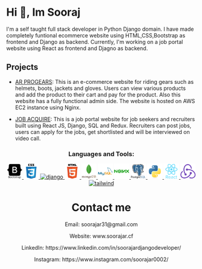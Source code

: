 



<h1 align="left"> Hi 👋, Im Sooraj</h1>

I'm a self taught full stack developer in Python Django domain. I have made completely funtional ecommerce website using HTML,CSS,Bootstrap as frontend and Django as backend. Currently, I'm working on a job portal website using React as frontend and Djagno as backend. 

## Projects

- [AR PROGEARS](https://github.com/soorajar0002/ARPROGEARS_ECOM):  This is an e-commerce website for riding gears such as
helmets, boots, jackets and gloves. Users can view
various products and add the product to their cart and pay
for the product. Also this website has a fully functional
admin side. The website is hosted on AWS EC2 instance
using Nginx.


- [JOB ACQUIRE](https://github.com/soorajar0002/JobAcquire_Django-React_Project): This is a job portal website for job seekers and recruiters
built using React JS, Django, SQL and Redux. Recruiters
can post jobs, users can apply for the jobs, get shortlisted
and will be interviewed on video call.

<h3 align="center">Languages and Tools:</h3>
<p align="center"> <a href="https://getbootstrap.com" target="_blank" rel="noreferrer"> <img src="https://raw.githubusercontent.com/devicons/devicon/master/icons/bootstrap/bootstrap-plain-wordmark.svg" alt="bootstrap" width="40" height="40"/> </a> <a href="https://www.w3schools.com/css/" target="_blank" rel="noreferrer"> <img src="https://raw.githubusercontent.com/devicons/devicon/master/icons/css3/css3-original-wordmark.svg" alt="css3" width="40" height="40"/> </a> <a href="https://www.djangoproject.com/" target="_blank" rel="noreferrer"> <img src="https://cdn.worldvectorlogo.com/logos/django.svg" alt="django" width="40" height="40"/> </a> <a href="https://www.w3.org/html/" target="_blank" rel="noreferrer"> <img src="https://raw.githubusercontent.com/devicons/devicon/master/icons/html5/html5-original-wordmark.svg" alt="html5" width="40" height="40"/> </a> <a href="https://www.mongodb.com/" target="_blank" rel="noreferrer"> <img src="https://raw.githubusercontent.com/devicons/devicon/master/icons/mongodb/mongodb-original-wordmark.svg" alt="mongodb" width="40" height="40"/> </a> <a href="https://www.mysql.com/" target="_blank" rel="noreferrer"> <img src="https://raw.githubusercontent.com/devicons/devicon/master/icons/mysql/mysql-original-wordmark.svg" alt="mysql" width="40" height="40"/> </a> <a href="https://www.nginx.com" target="_blank" rel="noreferrer"> <img src="https://raw.githubusercontent.com/devicons/devicon/master/icons/nginx/nginx-original.svg" alt="nginx" width="40" height="40"/> </a> <a href="https://www.postgresql.org" target="_blank" rel="noreferrer"> <img src="https://raw.githubusercontent.com/devicons/devicon/master/icons/postgresql/postgresql-original-wordmark.svg" alt="postgresql" width="40" height="40"/> </a> <a href="https://www.python.org" target="_blank" rel="noreferrer"> <img src="https://raw.githubusercontent.com/devicons/devicon/master/icons/python/python-original.svg" alt="python" width="40" height="40"/> </a> <a href="https://reactjs.org/" target="_blank" rel="noreferrer"> <img src="https://raw.githubusercontent.com/devicons/devicon/master/icons/react/react-original-wordmark.svg" alt="react" width="40" height="40"/> </a> <a href="https://redux.js.org" target="_blank" rel="noreferrer"> <img src="https://raw.githubusercontent.com/devicons/devicon/master/icons/redux/redux-original.svg" alt="redux" width="40" height="40"/> </a> <a href="https://tailwindcss.com/" target="_blank" rel="noreferrer"> <img src="https://www.vectorlogo.zone/logos/tailwindcss/tailwindcss-icon.svg" alt="tailwind" width="40" height="40"/> </a> </p>

## <h1 align="center"> Contact me </h1>

<p align="center">Email: soorajar31@gmail.com</p>
<p align="center">Website: www.soorajar.cf</p> 
<p align="center">LinkedIn: https://www.linkedin.com/in/soorajardjangodeveloper/</p>
<p align="center">Instagram: https://www.instagram.com/soorajar0002/ </p>


